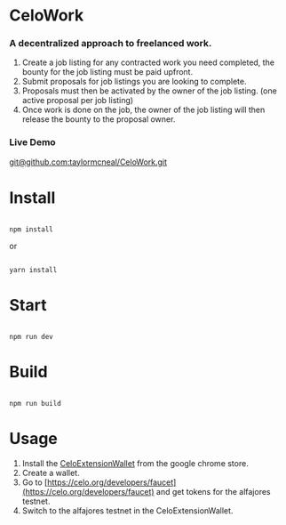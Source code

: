 # CeloWork
### A decentralized approach to freelanced work.

1. Create a job listing for any contracted work you need completed, the bounty for the job listing must be paid upfront.
2. Submit proposals for job listings you are looking to complete.
3. Proposals must then be activated by the owner of the job listing. (one active proposal per job listing)
4. Once work is done on the job, the owner of the job listing will then release the bounty to the proposal owner.

### Live Demo
[git@github.com:taylormcneal/CeloWork.git](git@github.com:taylormcneal/CeloWork.git)

# Install

```

npm install

```

or 

```

yarn install

```

# Start

```

npm run dev

```

# Build

```

npm run build

```
# Usage
1. Install the [CeloExtensionWallet](https://chrome.google.com/webstore/detail/celoextensionwallet/kkilomkmpmkbdnfelcpgckmpcaemjcdh?hl=en) from the google chrome store.
2. Create a wallet.
3. Go to [https://celo.org/developers/faucet](https://celo.org/developers/faucet) and get tokens for the alfajores testnet.
4. Switch to the alfajores testnet in the CeloExtensionWallet.
